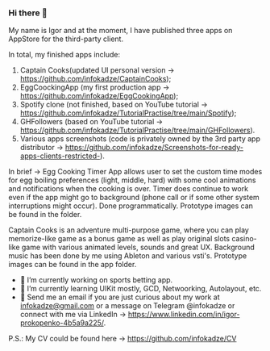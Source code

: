 ### Hi there 👋

My name is Igor and at the moment, I have published three apps on AppStore for the third-party client.

In total, my finished apps include:

  1) Captain Cooks(updated UI personal version -> https://github.com/infokadze/CaptainCooks);
  2) EggCoockingApp (my first production app -> https://github.com/infokadze/EggCookingApp);
  3) Spotify clone (not finished, based on YouTube tutorial -> https://github.com/infokadze/TutorialPractise/tree/main/Spotify);
  4) GHFollowers (based on YouTube tutorial -> https://github.com/infokadze/TutorialPractise/tree/main/GHFollowers).
  5) Various apps screenshots (code is privately owned by the 3rd party app distributor -> https://github.com/infokadze/Screenshots-for-ready-apps-clients-restricted-).
  
In brief ->
Egg Cooking Timer App allows user to set the custom time modes for egg boiling preferences (light, middle, hard) with some cool animations and notifications  when the cooking is over. Timer does continue to work even if the app might go to background (phone call or if some other system interruptions might occur). Done programmatically.
Prototype images can be found in the folder.

Captain Cooks is an adventure multi-purpose game, where you can play memorize-like game as a bonus game as well as play original slots casino-like game with various animated levels, sounds and great UX. Background music has been done by me using Ableton and various vsti's.
Prototype images can be found in the app folder.

- 🔭 I’m currently working on sports betting app.
- 🌱 I’m currently learning UIKit mostly, GCD, Netwoorking, Autolayout, etc.
- 💬 Send me an email if you are just curious about my work at infokadze@gmail.com or a message on Telegram @infokadze or connect with me via LinkedIn -> https://www.linkedin.com/in/igor-prokopenko-4b5a9a225/.

P.S.: My CV could be found here -> https://github.com/infokadze/CV
